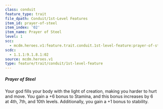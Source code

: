 ```yaml
---
class: conduit
feature_type: trait
file_dpath: Conduit/1st-Level Features
item_id: prayer-of-steel
item_index: '02'
item_name: Prayer of Steel
level: 1
scc:
  - mcdm.heroes.v1:feature.trait.conduit.1st-level-feature:prayer-of-steel
scdc:
  - 1.1.1:9.1.8.1:02
source: mcdm.heroes.v1
type: feature/trait/conduit/1st-level-feature
---
```


##### Prayer of Steel

Your god fills your body with the light of creation, making you harder to hurt and move. You gain a +6 bonus to Stamina, and this bonus increases by 6 at 4th, 7th, and 10th levels. Additionally, you gain a +1 bonus to stability.
